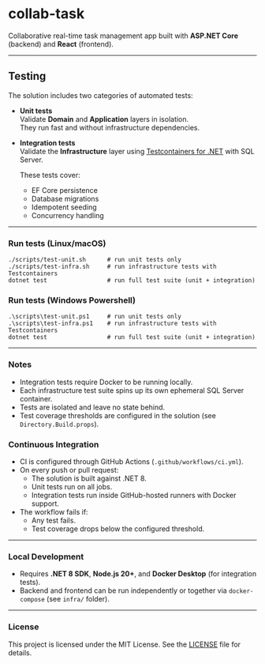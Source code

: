 # collab-task

Collaborative real-time task management app built with **ASP.NET Core** (backend) and **React** (frontend).

---

## Testing

The solution includes two categories of automated tests:

- **Unit tests**  
  Validate **Domain** and **Application** layers in isolation.  
  They run fast and without infrastructure dependencies.

- **Integration tests**  
  Validate the **Infrastructure** layer using [Testcontainers for .NET](https://github.com/testcontainers/testcontainers-dotnet) with SQL Server.
  
  These tests cover:
  - EF Core persistence
  - Database migrations
  - Idempotent seeding
  - Concurrency handling

---

### Run tests (Linux/macOS)

```
./scripts/test-unit.sh      # run unit tests only
./scripts/test-infra.sh     # run infrastructure tests with Testcontainers
dotnet test                 # run full test suite (unit + integration)
```

### Run tests (Windows Powershell)

```
.\scripts\test-unit.ps1     # run unit tests only
.\scripts\test-infra.ps1    # run infrastructure tests with Testcontainers
dotnet test                 # run full test suite (unit + integration)
```

---

### Notes

- Integration tests require Docker to be running locally.
- Each infrastructure test suite spins up its own ephemeral SQL Server container.
- Tests are isolated and leave no state behind.
- Test coverage thresholds are configured in the solution (see `Directory.Build.props`).

### Continuous Integration

- CI is configured through GitHub Actions (`.github/workflows/ci.yml`).
- On every push or pull request:
  - The solution is built against .NET 8.
  - Unit tests run on all jobs.
  - Integration tests run inside GitHub-hosted runners with Docker support.
- The workflow fails if:
  - Any test fails.
  - Test coverage drops below the configured threshold.
 
---

### Local Development

- Requires **.NET 8 SDK**, **Node.js 20+**, and **Docker Desktop** (for integration tests).
- Backend and frontend can be run independently or together via `docker-compose` (see `infra/` folder).

---

### License

This project is licensed under the MIT License. See the [LICENSE](./LICENSE) file for details.
